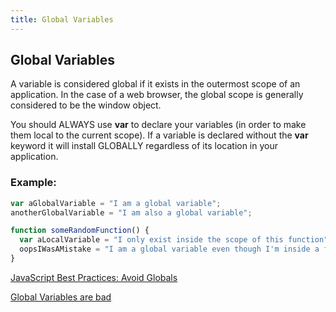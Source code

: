 ```yaml
---
title: Global Variables
---
```

## Global Variables

A variable is considered global if it exists in the outermost scope of an application. In the case of a web browser, the global scope is generally considered to be the window object.

You should ALWAYS use **var** to declare your variables (in order to make them local to the current scope). If a variable is declared without the **var** keyword it will install GLOBALLY regardless of its location in your application.

### Example:

```javascript
var aGlobalVariable = "I am a global variable";
anotherGlobalVariable = "I am also a global variable";

function someRandomFunction() {
  var aLocalVariable = "I only exist inside the scope of this function";
  oopsIWasAMistake = "I am a global variable even though I'm inside a function";
}
```

<a href='http://www.w3.org/wiki/JavaScript_best_practices#Avoid_globals' target='_blank' rel='nofollow'>JavaScript Best Practices: Avoid Globals</a>

<a href='http://c2.com/cgi/wiki?GlobalVariablesAreBad' target='_blank' rel='nofollow'>Global Variables are bad</a>
